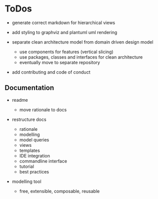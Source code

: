 # ToDos

* generate correct markdown for hierarchical views
* add styling to graphviz and plantuml uml rendering
* separate clean architecture model from domain driven design model
  * use components for features (vertical slicing)
  * use packages, classes and interfaces for clean architecture
  * eventually move to separate repository

* add contributing and code of conduct


## Documentation
* readme
  * move rationale to docs

* restructure docs
  * rationale
  * modelling
  * model queries
  * views
  * templates
  * IDE integration
  * commandline interface
  * tutorial
  * best practices

* modelling tool
  * free, extensible, composable, reusable
